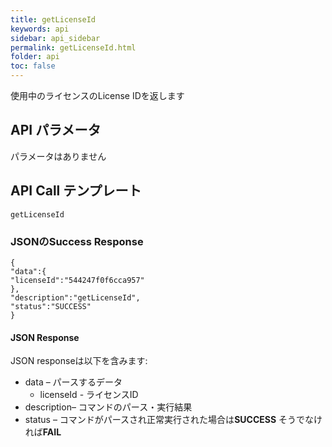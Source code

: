 ```yaml
---
title: getLicenseId
keywords: api
sidebar: api_sidebar
permalink: getLicenseId.html
folder: api
toc: false
---
```


使用中のライセンスのLicense IDを返します



## API パラメータ

パラメータはありません



## API Call テンプレート

```
getLicenseId
```



### JSONのSuccess Response

```
{
"data":{
"licenseId":"544247f0f6cca957"
},
"description":"getLicenseId",
"status":"SUCCESS"
}
```



#### JSON Response

JSON responseは以下を含みます:

- data – パースするデータ
  - licenseId - ライセンスID
- description– コマンドのパース・実行結果
- status – コマンドがパースされ正常実行された場合は**SUCCESS** そうでなければ**FAIL**


